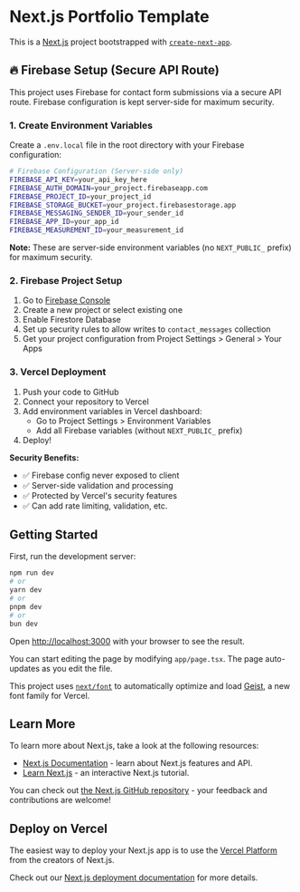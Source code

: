 # Next.js Portfolio Template

This is a [Next.js](https://nextjs.org) project bootstrapped with [`create-next-app`](https://nextjs.org/docs/app/api-reference/cli/create-next-app).

## 🔥 Firebase Setup (Secure API Route)

This project uses Firebase for contact form submissions via a secure API route. Firebase configuration is kept server-side for maximum security.

### 1. Create Environment Variables

Create a `.env.local` file in the root directory with your Firebase configuration:

```bash
# Firebase Configuration (Server-side only)
FIREBASE_API_KEY=your_api_key_here
FIREBASE_AUTH_DOMAIN=your_project.firebaseapp.com
FIREBASE_PROJECT_ID=your_project_id
FIREBASE_STORAGE_BUCKET=your_project.firebasestorage.app
FIREBASE_MESSAGING_SENDER_ID=your_sender_id
FIREBASE_APP_ID=your_app_id
FIREBASE_MEASUREMENT_ID=your_measurement_id
```

**Note:** These are server-side environment variables (no `NEXT_PUBLIC_` prefix) for maximum security.

### 2. Firebase Project Setup

1. Go to [Firebase Console](https://console.firebase.google.com/)
2. Create a new project or select existing one
3. Enable Firestore Database
4. Set up security rules to allow writes to `contact_messages` collection
5. Get your project configuration from Project Settings > General > Your Apps

### 3. Vercel Deployment

1. Push your code to GitHub
2. Connect your repository to Vercel
3. Add environment variables in Vercel dashboard:
   - Go to Project Settings > Environment Variables
   - Add all Firebase variables (without `NEXT_PUBLIC_` prefix)
4. Deploy!

**Security Benefits:**
- ✅ Firebase config never exposed to client
- ✅ Server-side validation and processing
- ✅ Protected by Vercel's security features
- ✅ Can add rate limiting, validation, etc.

## Getting Started

First, run the development server:

```bash
npm run dev
# or
yarn dev
# or
pnpm dev
# or
bun dev
```

Open [http://localhost:3000](http://localhost:3000) with your browser to see the result.

You can start editing the page by modifying `app/page.tsx`. The page auto-updates as you edit the file.

This project uses [`next/font`](https://nextjs.org/docs/app/building-your-application/optimizing/fonts) to automatically optimize and load [Geist](https://vercel.com/font), a new font family for Vercel.

## Learn More

To learn more about Next.js, take a look at the following resources:

- [Next.js Documentation](https://nextjs.org/docs) - learn about Next.js features and API.
- [Learn Next.js](https://nextjs.org/learn) - an interactive Next.js tutorial.

You can check out [the Next.js GitHub repository](https://github.com/vercel/next.js) - your feedback and contributions are welcome!

## Deploy on Vercel

The easiest way to deploy your Next.js app is to use the [Vercel Platform](https://vercel.com/new?utm_medium=default-template&filter=next.js&utm_source=create-next-app&utm_campaign=create-next-app-readme) from the creators of Next.js.

Check out our [Next.js deployment documentation](https://nextjs.org/docs/app/building-your-application/deploying) for more details.
